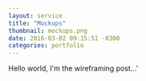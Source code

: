 ```yaml
---
layout: service
title: "Mockups"
thumbnail: mockups.png
date: 2016-03-02 09:15:51 -0300
categories: portfolio
---
```

Hello world, I'm the wireframing post...'